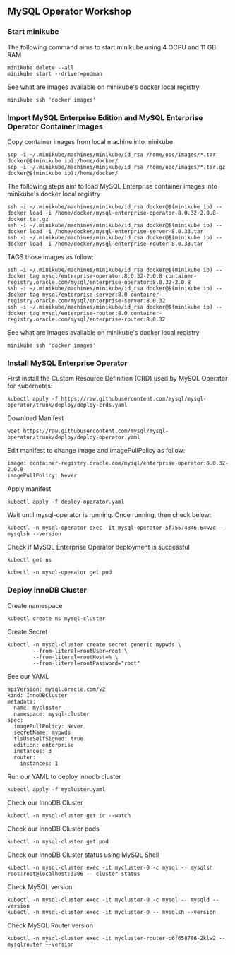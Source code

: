 ## MySQL Operator Workshop

### Start minikube
The following command aims to start minikube using 4 OCPU and 11 GB RAM
```
minikube delete --all
minikube start --driver=podman
```
See what are images available on minikube's docker local registry
```
minikube ssh 'docker images'
```
### Import MySQL Enterprise Edition and MySQL Enterprise Operator Container Images
Copy container images from local machine into minikube
```
scp -i ~/.minikube/machines/minikube/id_rsa /home/opc/images/*.tar docker@$(minikube ip):/home/docker/
scp -i ~/.minikube/machines/minikube/id_rsa /home/opc/images/*.tar.gz docker@$(minikube ip):/home/docker/
```
The following steps aim to load MySQL Enterprise container images into minikube's docker local registry
```
ssh -i ~/.minikube/machines/minikube/id_rsa docker@$(minikube ip) -- docker load -i /home/docker/mysql-enterprise-operator-8.0.32-2.0.8-docker.tar.gz
ssh -i ~/.minikube/machines/minikube/id_rsa docker@$(minikube ip) -- docker load -i /home/docker/mysql-enterprise-server-8.0.33.tar
ssh -i ~/.minikube/machines/minikube/id_rsa docker@$(minikube ip) -- docker load -i /home/docker/mysql-enterprise-router-8.0.33.tar
```
TAGS those images as follow:
```
ssh -i ~/.minikube/machines/minikube/id_rsa docker@$(minikube ip) -- docker tag mysql/enterprise-operator:8.0.32-2.0.8 container-registry.oracle.com/mysql/enterprise-operator:8.0.32-2.0.8
ssh -i ~/.minikube/machines/minikube/id_rsa docker@$(minikube ip) -- docker tag mysql/enterprise-server:8.0 container-registry.oracle.com/mysql/enterprise-server:8.0.32
ssh -i ~/.minikube/machines/minikube/id_rsa docker@$(minikube ip) -- docker tag mysql/enterprise-router:8.0 container-registry.oracle.com/mysql/enterprise-router:8.0.32
```
See what are images available on minikube's docker local registry
```
minikube ssh 'docker images'
```
### Install MySQL Enterprise Operator
First install the Custom Resource Definition (CRD) used by MySQL Operator for Kubernetes: 
```
kubectl apply -f https://raw.githubusercontent.com/mysql/mysql-operator/trunk/deploy/deploy-crds.yaml
```
Download Manifest
```
wget https://raw.githubusercontent.com/mysql/mysql-operator/trunk/deploy/deploy-operator.yaml
```
Edit manifest to change image and imagePullPolicy as follow:
```
image: container-registry.oracle.com/mysql/enterprise-operator:8.0.32-2.0.8
imagePullPolicy: Never
```
Apply manifest
```
kubectl apply -f deploy-operator.yaml
```
Wait until mysql-operator is running. Once running, then check below:
```
kubectl -n mysql-operator exec -it mysql-operator-5f75574846-64w2c -- mysqlsh --version
```
Check if MySQL Enterprise Operator deployment is successful
```
kubectl get ns

kubectl -n mysql-operator get pod
```
### Deploy InnoDB Cluster
Create namespace
```
kubectl create ns mysql-cluster
```
Create Secret
```
kubectl -n mysql-cluster create secret generic mypwds \
        --from-literal=rootUser=root \
        --from-literal=rootHost=% \
        --from-literal=rootPassword="root"
```
See our YAML
```
apiVersion: mysql.oracle.com/v2
kind: InnoDBCluster
metadata:
  name: mycluster
  namespace: mysql-cluster
spec:
  imagePullPolicy: Never
  secretName: mypwds
  tlsUseSelfSigned: true
  edition: enterprise
  instances: 3
  router:
    instances: 1
```
Run our YAML to deploy innodb cluster
```
kubectl apply -f mycluster.yaml
```
Check our InnoDB Cluster
```
kubectl -n mysql-cluster get ic --watch
```
Check our InnoDB Cluster pods
```
kubectl -n mysql-cluster get pod
```
Check our InnoDB Cluster status using MySQL Shell
```
kubectl -n mysql-cluster exec -it mycluster-0 -c mysql -- mysqlsh root:root@localhost:3306 -- cluster status
```
Check MySQL version:
```
kubectl -n mysql-cluster exec -it mycluster-0 -c mysql -- mysqld --version
kubectl -n mysql-cluster exec -it mycluster-0 -- mysqlsh --version
```
Check MySQL Router version
```
kubectl -n mysql-cluster exec -it mycluster-router-c6f658786-2klw2 -- mysqlrouter --version
```

